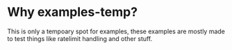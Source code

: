 # Why examples-temp?
This is only a tempoary spot for examples, these examples are mostly made to test things like ratelimit handling and other stuff.
